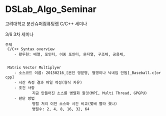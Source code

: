 ﻿DSLab_Algo_Seminar
==================
고려대학교 분산슈퍼컴퓨팅랩 C/C++ 세미나

3/6 3차 세미나
 
    주제
     C/C++ Syntax overview
        - 황두현: 배열, 포인터, 이중 포인터, 문자열, 구조체, 공용체, 

     
     Matrix Vector Multiplyer
        - 소스코드 이름: 20150216_[본인 영문명, 별명이나 닉네임 안됨]_Baseball.c[or cpp]
        - 시간 측정 결과 파일 작성(형식 자유)
        - 조건 사항
                지금 만들어진 소스를 병렬화 할것(MPI, Multi Thread, GPGPU)
        - 판단 방법
                병렬 처리 이전 소스와 시간 비교(몇배 빨라 졌나)
                병렬수: 2, 4, 8, 16, 32, 64
